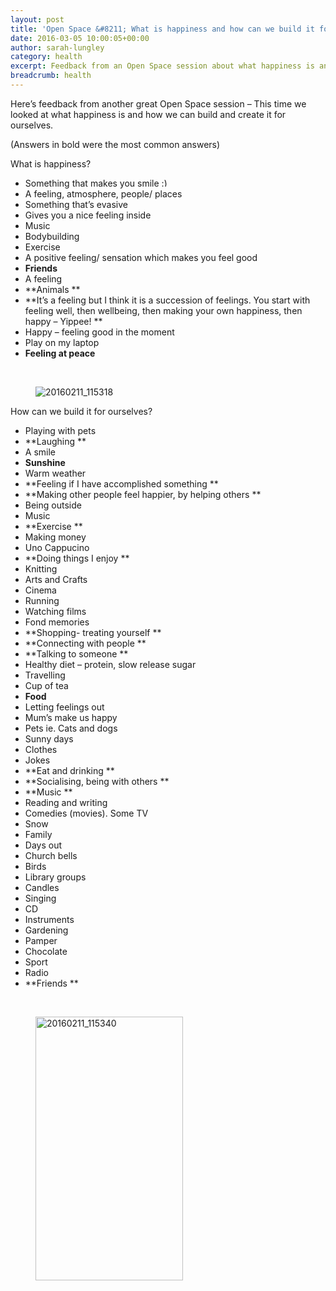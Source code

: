 ```yaml
---
layout: post
title: 'Open Space &#8211; What is happiness and how can we build it for ourselves?'
date: 2016-03-05 10:00:05+00:00
author: sarah-lungley
category: health
excerpt: Feedback from an Open Space session about what happiness is and how we can build and create it for ourselves.
breadcrumb: health
---
```

Here&#8217;s feedback from another great Open Space session &#8211; This time we looked at what happiness is and how we can build and create it for ourselves.

(Answers in bold were the most common answers)

What is happiness?

  * Something that makes you smile <img src="http://suffolklibraries.co.uk/wp-includes/images/smilies/simple-smile.png" alt=":)" class="wp-smiley" style="height: 1em; max-height: 1em;" />
  * A feeling, atmosphere, people/ places
  * Something that&#8217;s evasive
  * Gives you a nice feeling inside
  * Music
  * Bodybuilding
  * Exercise
  * A positive feeling/ sensation which makes you feel good
  * **Friends**
  * A feeling
  * **Animals **
  * **It&#8217;s a feeling but I think it is a succession of feelings. You start with feeling well, then wellbeing, then making your own happiness, then happy &#8211; Yippee! **
  * Happy &#8211; feeling good in the moment
  * Play on my laptop
  * **Feeling at peace**

&nbsp;<figure>

<img class="aligncenter" src="http://suffolklibraries.co.uk/wp-content/uploads/2016/03/20160211_115318-1-267x150.jpg" alt="20160211_115318" /></figure>

How can we build it for ourselves?

  * Playing with pets
  * **Laughing **
  * A smile
  * **Sunshine**
  * Warm weather
  * **Feeling if I have accomplished something **
  * **Making other people feel happier, by helping others **
  * Being outside
  * Music
  * **Exercise **
  * Making money
  * Uno Cappucino
  * **Doing things I enjoy **
  * Knitting
  * Arts and Crafts
  * Cinema
  * Running
  * Watching films
  * Fond memories
  * **Shopping- treating yourself **
  * **Connecting with people **
  * **Talking to someone **
  * Healthy diet &#8211; protein, slow release sugar
  * Travelling
  * Cup of tea
  * **Food**
  * Letting feelings out
  * Mum&#8217;s make us happy
  * Pets ie. Cats and dogs
  * Sunny days
  * Clothes
  * Jokes
  * **Eat and drinking **
  * **Socialising, being with others **
  * **Music **
  * Reading and writing
  * Comedies (movies). Some TV
  * Snow
  * Family
  * Days out
  * Church bells
  * Birds
  * Library groups
  * Candles
  * Singing
  * CD
  * Instruments
  * Gardening
  * Pamper
  * Chocolate
  * Sport
  * Radio
  * **Friends **

&nbsp;<figure>

<img class="alignleft" src="http://suffolklibraries.co.uk/wp-content/uploads/2016/03/20160211_115340-1-84x150.jpg" alt="20160211_115340" width="236" height="422" /></figure>
